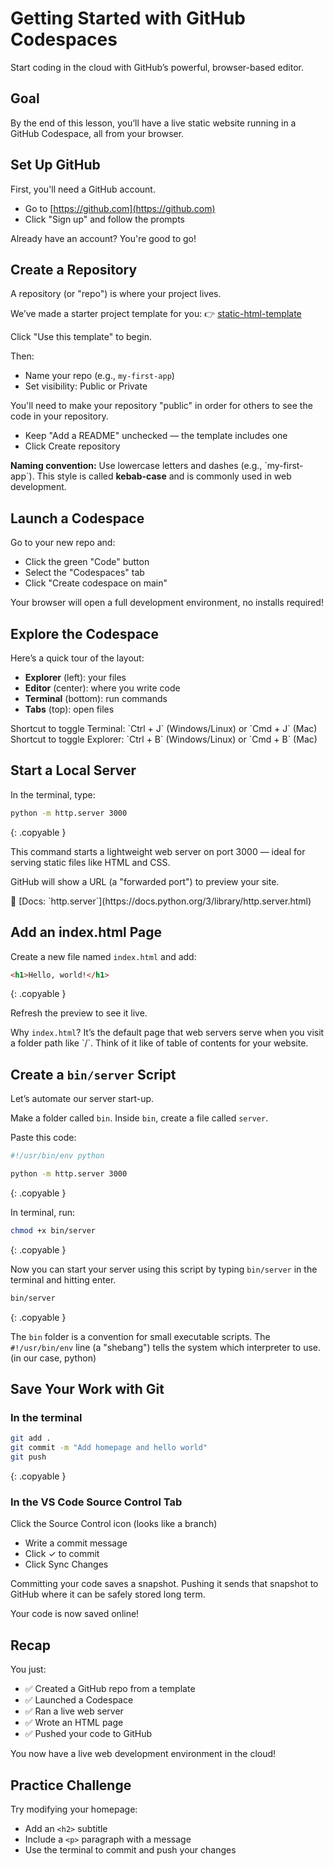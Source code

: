 # Getting Started with GitHub Codespaces

Start coding in the cloud with GitHub’s powerful, browser-based editor.

## Goal

By the end of this lesson, you’ll have a live static website running in a GitHub Codespace, all from your browser.

<!-- TODO: screenshot -->

## Set Up GitHub

First, you'll need a GitHub account.

- Go to [https://github.com](https://github.com)
- Click "Sign up" and follow the prompts

Already have an account? You're good to go!

## Create a Repository

A repository (or "repo") is where your project lives.

We’ve made a starter project template for you: 👉 [static-html-template](https://github.com/dpi-tta-projects/static-html-template)

<!-- TODO: add screenshot -->
Click "Use this template" to begin.

Then:

- Name your repo (e.g., `my-first-app`)
- Set visibility: Public or Private

<aside class="warning">You'll need to make your repository "public" in order for others to see the code in your repository.</aside>

- Keep "Add a README" unchecked — the template includes one
- Click Create repository

<aside class="tip">
  <strong>Naming convention:</strong> Use lowercase letters and dashes (e.g., `my-first-app`). This style is called <strong>kebab-case</strong> and is commonly used in web development.
</aside>

## Launch a Codespace
<!-- TODO: screenshot -->
Go to your new repo and:

- Click the green "Code" button
- Select the "Codespaces" tab
- Click "Create codespace on main"

Your browser will open a full development environment, no installs required!

<!-- 

## GitHub Codespaces

**Codespaces** are full coding environments in the cloud. Think of them like temporary coding computers that live in your browser.

They use [Visual Studio Code](https://code.visualstudio.com/) (VS Code) behind the scenes — no downloads needed.

### Why use Codespaces?

- No setup required
- Works on any device that can run a web browser
- All your code and environment in one place 

TODO: explain how saving in codespace is not sufficient. consider them disposable.
TODO: Managing Your Codespaces (and credits)
-->

## Explore the Codespace
<!-- TODO: add screenshot -->
Here’s a quick tour of the layout:

- **Explorer** (left): your files
- **Editor** (center): where you write code
- **Terminal** (bottom): run commands
- **Tabs** (top): open files

<aside class="tip"> Shortcut to toggle Terminal: `Ctrl + J` (Windows/Linux) or `Cmd + J` (Mac) </aside>
<aside class="tip"> Shortcut to toggle Explorer: `Ctrl + B` (Windows/Linux) or `Cmd + B` (Mac) </aside>

## Start a Local Server

In the terminal, type:

```bash
python -m http.server 3000
```
{: .copyable }

<aside class="tip">This command starts a lightweight web server on port 3000 — ideal for serving static files like HTML and CSS.</aside>

<!-- TODO: screenshot to ports tab -->
GitHub will show a URL (a "forwarded port") to preview your site.

<aside>📘 [Docs: `http.server`](https://docs.python.org/3/library/http.server.html)</aside>

<!-- TODO: public/private ports (visibility)-->

<!-- TODO: screenshot of browser (just directory, no index.html) -->

## Add an index.html Page

Create a new file named `index.html` and add:

```html
<h1>Hello, world!</h1>
```
{: .copyable }

Refresh the preview to see it live.

<aside>Why <code>index.html</code>? It’s the default page that web servers serve when you visit a folder path like `/`. Think of it like of table of contents for your website.</aside>

## Create a `bin/server` Script

Let’s automate our server start-up.

<!-- TODO add screenshot -->
Make a folder called `bin`. Inside `bin`, create a file called `server`.

Paste this code:

```bash
#!/usr/bin/env python

python -m http.server 3000
```
{: .copyable }

In terminal, run:

```bash
chmod +x bin/server
```
{: .copyable }

<!-- TODO: add aside on what `chmod` is doing here -->

Now you can start your server using this script by typing `bin/server` in the terminal and hitting enter.

```bash
bin/server
```
{: .copyable }

<aside class="tip">The <code>bin</code> folder is a convention for small executable scripts. The <code>#!/usr/bin/env</code> line (a "shebang") tells the system which interpreter to use. (in our case, python)</aside>

## Save Your Work with Git

<!-- TODO: explain what we're doing here and that you have 2 options -->

### In the terminal

<!-- TODO: screenshot -->

```bash
git add .
git commit -m "Add homepage and hello world"
git push
```
{: .copyable }

### In the VS Code Source Control Tab

<!-- TODO: screenshot -->
Click the Source Control icon (looks like a branch)

- Write a commit message
- Click ✓ to commit
- Click Sync Changes

<aside>Committing your code saves a snapshot. Pushing it sends that snapshot to GitHub where it can be safely stored long term.</aside>

Your code is now saved online!

## Recap

You just:

- ✅ Created a GitHub repo from a template
- ✅ Launched a Codespace
- ✅ Ran a live web server
- ✅ Wrote an HTML page
- ✅ Pushed your code to GitHub

You now have a live web development environment in the cloud!

## Practice Challenge

Try modifying your homepage:

- Add an `<h2>` subtitle
- Include a `<p>` paragraph with a message
- Use the terminal to commit and push your changes
<!-- TODO: Adding multiple html files and access the paths -->
